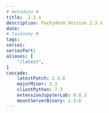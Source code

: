```yaml
---
# metadata # 
title:  2.3.x
description: Pachyderm Version 2.3.x 
date: 
# taxonomy #
tags:
series:
seriesPart:
aliases: [
    "/latest",
]
cascade:
    latestPatch: 2.3.6
    majorMinor: 2.3
    clientPython: 7.3
    extensionJupyterLab: 0.6.3
    mountServerBinary: 2.3.6
---
```

